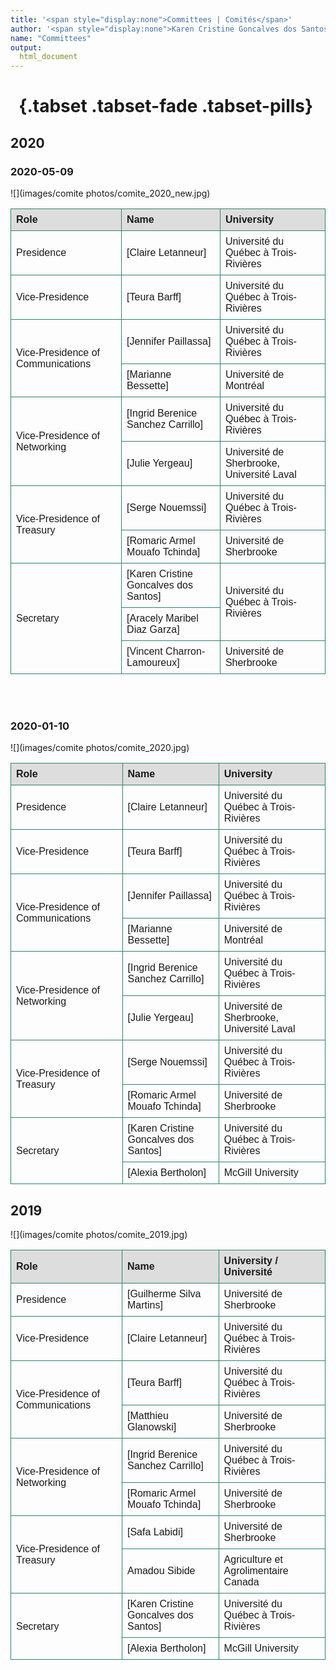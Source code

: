 ```yaml
---
title: '<span style="display:none">Committees | Comités</span>'
author: '<span style="display:none">Karen Cristine Goncalves dos Santos</span>'
name: "Committees"
output:
  html_document
---
```

<head>
<link rel="apple-touch-icon" sizes="180x180" href="/apple-touch-icon.png">
<link rel="icon" type="image/png" sizes="32x32" href="/favicon-32x32.png">
<link rel="icon" type="image/png" sizes="16x16" href="/favicon-16x16.png">
<link rel="manifest" href="/site.webmanifest">
<link rel="mask-icon" href="/safari-pinned-tab.svg" color="#5bbad5">
<meta name="msapplication-TileColor" content="#da532c">
<meta name="theme-color" content="#ffffff">
<meta charset="utf-8">
<meta name="viewport" content="width=device-width, initial-scale=1">
<link rel="stylesheet" href="./two_columns.css">


</head>
<style>
.main-container {width: 1200px;}

</style>




# &nbsp; {.tabset .tabset-fade .tabset-pills} 

## 2020

### 2020-05-09
<div class="row">
<div class="col-md-7">
![](images/comite photos/comite_2020_new.jpg) 
</div>
<div class="col-md-5">

<style>
table {
  font-family: arial, sans-serif;
  border-collapse: collapse;
  width: 100%;
}

td, th {
  border: 1px solid rgba(50, 130, 102);
  text-align: left;
  padding: 8px;
}
tr:first-child {
  background-color: #dddddd;
}
</style>
<table>
<tr>
<td><b>Role</b></td><td><b>Name</b></td><td><b>University</b></td>
</tr>
<tr>
<td>Presidence</td><td>[Claire Letanneur]</td><td>Université du Québec à Trois-Rivières</td>
</tr>
<tr>
<td>Vice-Presidence</td><td>[Teura Barff]</td><td>Université du Québec à Trois-Rivières</td>
</tr>
<tr>
<td rowspan="2">Vice-Presidence of Communications</td><td>[Jennifer Paillassa]</td><td>Université du Québec à Trois-Rivières</td>
</tr>
<tr>
<td>[Marianne Bessette]</td><td>Université de Montréal</td>
</tr>
<tr>
<td rowspan="2">Vice-Presidence of Networking</td><td>[Ingrid Berenice Sanchez Carrillo]</td><td>Université du Québec à Trois-Rivières</td>
</tr>
<tr>
<td>[Julie Yergeau]</td><td>Université de Sherbrooke, Université Laval</td>
</tr>
<tr>
<td rowspan="2">Vice-Presidence of Treasury</td><td>[Serge Nouemssi]</td><td>Université du Québec à Trois-Rivières</td>
</tr>
<tr>
<td>[Romaric Armel Mouafo Tchinda]</td><td>Université de Sherbrooke</td>
</tr>
<tr>
<td rowspan="3"> Secretary</td><td>[Karen Cristine Goncalves dos Santos]</td><td rowspan="2">Université du Québec à Trois-Rivières</td>
</tr>
<tr>
<td>[Aracely Maribel Diaz Garza]</td>
</tr>
<tr>
<td>[Vincent Charron-Lamoureux]</td><td>Université de Sherbrooke</td>
</tr>
</table>
</div>
</div>


<br><br>

### 2020-01-10

<div class="row">
<div class="col-md-7">
![](images/comite photos/comite_2020.jpg) 
</div>
<div class="col-md-5">

<table>
<tr>
<td><b>Role </b></td><td><b>Name</b></td><td><b>University</b></td>
</tr>
<tr>
<td>Presidence</td><td>[Claire Letanneur]</td><td>Université du Québec à Trois-Rivières</td>
</tr>
<tr>
<td>Vice-Presidence</td><td>[Teura Barff]</td><td>Université du Québec à Trois-Rivières</td>
</tr>
<tr>
<td rowspan="2">Vice-Presidence of Communications</td><td>[Jennifer Paillassa]</td><td>Université du Québec à Trois-Rivières</td>
</tr>
<tr>
<td>[Marianne Bessette]</td><td>Université de Montréal</td>
</tr>
<tr>
<td rowspan="2">Vice-Presidence of Networking</td><td>[Ingrid Berenice Sanchez Carrillo]</td><td>Université du Québec à Trois-Rivières</td>
</tr>
<tr>
<td>[Julie Yergeau]</td><td>Université de Sherbrooke, Université Laval</td>
</tr>
<tr>
<td rowspan="2">Vice-Presidence of Treasury</td><td>[Serge Nouemssi]</td><td>Université du Québec à Trois-Rivières</td>
</tr>
<tr>
<td>[Romaric Armel Mouafo Tchinda]</td><td>Université de Sherbrooke</td>
</tr>
<tr>
<td rowspan="2"> Secretary</td><td>[Karen Cristine Goncalves dos Santos]</td><td>Université du Québec à Trois-Rivières</td>
</tr>
<tr>
<td>[Alexia Bertholon]</td>
<td>McGill University</td>
</tr>
</table>
</div>
</div>

##  2019

<div class="row">
<div class="col-md-7">
![](images/comite photos/comite_2019.jpg)

</div>
<div class="col-md-5">

<table>
<tr>
<td><b>Role </b></td><td><b>Name</b></td><td><b>University / Université</b></td>
</tr>
<tr>
<td>Presidence</td><td>[Guilherme Silva Martins]</td><td>Université de Sherbrooke</td>
</tr>
<tr>
<td>Vice-Presidence</td><td>[Claire Letanneur]</td><td>Université du Québec à Trois-Rivières</td>
</tr>
<tr>
<td rowspan="2">Vice-Presidence of Communications</td><td>[Teura Barff]</td><td>Université du Québec à Trois-Rivières</td>
</tr>
<tr>
<td>[Matthieu Glanowski]</td><td>Université de Sherbrooke</td>
</tr>
<tr>
<td rowspan="2">Vice-Presidence of Networking</td><td>[Ingrid Berenice Sanchez Carrillo]</td><td>Université du Québec à Trois-Rivières</td>
</tr>
<tr>
<td>[Romaric Armel Mouafo Tchinda]</td><td>Université de Sherbrooke</td>
</tr>
<tr>
<td rowspan="2">Vice-Presidence of Treasury</td><td>[Safa Labidi]</td><td>Université de Sherbrooke</td>
</tr>
<tr>
<td>Amadou Sibide</td><td>Agriculture et Agrolimentaire Canada</td>
</tr>
<tr>
<td rowspan="2"> Secretary</td><td>[Karen Cristine Goncalves dos Santos]</td><td>Université du Québec à Trois-Rivières</td>
</tr>
<tr>
<td>[Alexia Bertholon]</td>
<td>McGill University</td>
</tr>
</table>
</div>
</div>

[Aracely Maribel Diaz Garza]: https://www.linkedin.com/in/aracely-maribel-diaz-garza-6989b5169/
[Vincent Charron-Lamoureux]: https://www.researchgate.net/profile/Vincent_Charron-Lamoureux
[Jennifer Paillassa]: https://www.linkedin.com/in/jennifer-paillassa-087600a3/
[Marianne Bessette]: https://www.linkedin.com/in/marianne-bessette-b16287146/
[Julie Yergeau]: https://www.linkedin.com/in/julie-yergeau-b58508186/
[Serge Nouemssi]: https://www.linkedin.com/in/serge-basile-nouemssi-a95913121/
[Guilherme Silva Martins]: https://www.linkedin.com/in/guilherme-martins-1268202b/
[Claire Letanneur]: https://www.researchgate.net/profile/Claire_Letanneur
[Teura Barff]: https://www.linkedin.com/in/teura-barff-66526647/
[Matthieu Glanowski]: https://www.linkedin.com/in/matthieu-glanowski-585254116/
[Ingrid Berenice Sanchez Carrillo]: https://www.linkedin.com/in/ingrid-sanchez/
[Romaric Armel Mouafo Tchinda]: https://www.linkedin.com/in/romaric-armel-mouafo-tchinda-ba266185/
[Safa Labidi]: https://www.linkedin.com/in/safa-labidi-41749b73/
[Karen Cristine Goncalves dos Santos]: https://www.linkedin.com/in/karen-cristine-gon%C3%A7alves-dos-santos-05847a113/
[Alexia Bertholon]: https://www.linkedin.com/in/alexiabertholon/